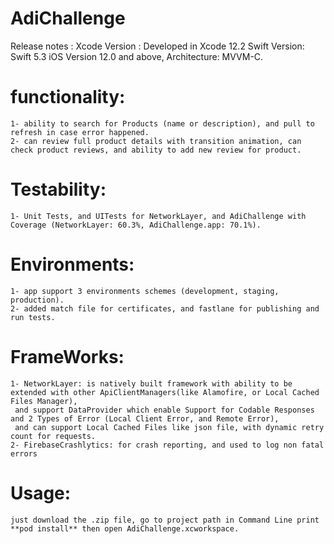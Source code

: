 # AdiChallenge
Release notes : Xcode Version : Developed in Xcode 12.2 Swift Version: Swift 5.3 iOS Version 12.0 and above, Architecture: MVVM-C.

# functionality:
    1- ability to search for Products (name or description), and pull to refresh in case error happened.
    2- can review full product details with transition animation, can check product reviews, and ability to add new review for product.

# Testability:
    1- Unit Tests, and UITests for NetworkLayer, and AdiChallenge with Coverage (NetworkLayer: 60.3%, AdiChallenge.app: 70.1%).
    
# Environments:
    1- app support 3 environments schemes (development, staging, production).
    2- added match file for certificates, and fastlane for publishing and run tests.
    
# FrameWorks:
	1- NetworkLayer: is natively built framework with ability to be extended with other ApiClientManagers(like Alamofire, or Local Cached Files Manager), 
     and support DataProvider which enable Support for Codable Responses and 2 Types of Error (Local Client Error, and Remote Error), 
     and can support Local Cached Files like json file, with dynamic retry count for requests.
  	2- FirebaseCrashlytics: for crash reporting, and used to log non fatal errors

    
# Usage:
	just download the .zip file, go to project path in Command Line print  **pod install** then open AdiChallenge.xcworkspace.
